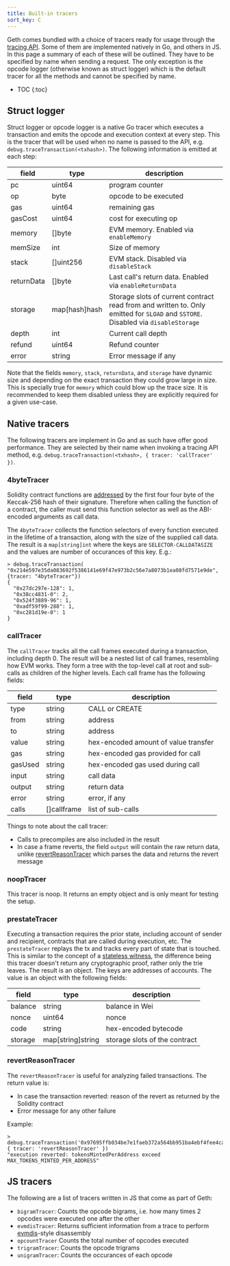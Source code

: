 ```yaml
---
title: Built-in tracers
sort_key: C
---
```


Geth comes bundled with a choice of tracers ready for usage through the [tracing API](/docs/rpc/ns-debug). Some of them are implemented natively in Go, and others in JS. In this page a summary of each of these will be outlined. They have to be specified by name when sending a request. The only exception is the opcode logger (otherwise known as struct logger) which is the default tracer for all the methods and cannot be specified by name.

* TOC
{:toc}

## Struct logger

Struct logger or opcode logger is a native Go tracer which executes a transaction and emits the opcode and execution context at every step. This is the tracer that will be used when no name is passed to the API, e.g. `debug.traceTransaction(<txhash>)`. The following information is emitted at each step:

| field      | type          | description                                                                                                                       |
|------------|---------------|-----------------------------------------------------------------------------------------------------------------------------------|
| pc         | uint64        | program counter                                                                                                                   |
| op         | byte          | opcode to be executed                                                                                                             |
| gas        | uint64        | remaining gas                                                                                                                     |
| gasCost    | uint64        | cost for executing op                                                                                                             |
| memory     | []byte        | EVM memory. Enabled via `enableMemory`                                                                                            |
| memSize    | int           | Size of memory                                                                                                                    |
| stack      | []uint256     | EVM stack. Disabled via `disableStack`                                                                                            |
| returnData | []byte        | Last call's return data. Enabled via `enableReturnData`                                                                           |
| storage    | map[hash]hash | Storage slots of current contract read from and written to. Only emitted for `SLOAD` and `SSTORE`. Disabled via `disableStorage`  |
| depth      | int           | Current call depth                                                                                                                |
| refund     | uint64        | Refund counter                                                                                                                    |
| error      | string        | Error message if any                                                                                                              |

Note that the fields `memory`, `stack`, `returnData`, and `storage` have dynamic size and depending on the exact transaction they could grow large in size. This is specially true for `memory` which could blow up the trace size. It is recommended to keep them disabled unless they are explicitly required for a given use-case.

## Native tracers

The following tracers are implement in Go and as such have offer good performance. They are selected by their name when invoking a tracing API method, e.g. `debug.traceTransaction(<txhash>, { tracer: 'callTracer' })`.

### 4byteTracer

Solidity contract functions are [addressed](https://docs.soliditylang.org/en/develop/abi-spec.html#function-selector) by the first four four byte of the Keccak-256 hash of their signature. Therefore when calling the function of a contract, the caller must send this function selector as well as the ABI-encoded arguments as call data.

The `4byteTracer` collects the function selectors of every function executed in the lifetime of a transaction, along with the size of the supplied call data. The result is a `map[string]int` where the keys are `SELECTOR-CALLDATASIZE` and the values are number of occurances of this key. E.g.:

```terminal
> debug.traceTransaction( "0x214e597e35da083692f5386141e69f47e973b2c56e7a8073b1ea08fd7571e9de", {tracer: "4byteTracer"})
{
  "0x27dc297e-128": 1,
  "0x38cc4831-0": 2,
  "0x524f3889-96": 1,
  "0xadf59f99-288": 1,
  "0xc281d19e-0": 1
}
```

### callTracer

The `callTracer` tracks all the call frames executed during a transaction, including depth 0. The result will be a nested list of call frames, resembling how EVM works. They form a tree with the top-level call at root and sub-calls as children of the higher levels. Each call frame has the following fields:

| field   | type        | description                               |
|---------|-------------|-------------------------------------------|
| type    | string      | CALL or CREATE                            |
| from    | string      | address                                   |
| to      | string      | address                                   |
| value   | string      | hex-encoded amount of value transfer      |
| gas     | string      | hex-encoded gas provided for call         |
| gasUsed | string      | hex-encoded gas used during call          |
| input   | string      | call data                                 |
| output  | string      | return data                               |
| error   | string      | error, if any                             |
| calls   | []callframe | list of sub-calls                         |

Things to note about the call tracer:

- Calls to precompiles are also included in the result
- In case a frame reverts, the field `output` will contain the raw return data, unlike [revertReasonTracer](#revertreasontracer) which parses the data and returns the revert message

### noopTracer

This tracer is noop. It returns an empty object and is only meant for testing the setup.

### prestateTracer

Executing a transaction requires the prior state, including account of sender and recipient, contracts that are called during execution, etc. The `prestateTracer` replays the tx and tracks every part of state that is touched. This is similar to the concept of a [stateless witness](https://ethresear.ch/t/the-stateless-client-concept/172), the difference being this tracer doesn't return any cryptographic proof, rather only the trie leaves. The result is an object. The keys are addresses of accounts. The value is an object with the following fields:

| field   | type              | description                   |
|---------|-------------------|-------------------------------|
| balance | string            | balance in Wei                |
| nonce   | uint64            | nonce                         |
| code    | string            | hex-encoded bytecode          |
| storage | map[string]string | storage slots of the contract |

### revertReasonTracer

The `revertReasonTracer` is useful for analyzing failed transactions. The return value is:

- In case the transaction reverted: reason of the revert as returned by the Solidity contract
- Error message for any other failure

Example:

```terminal
> debug.traceTransaction('0x97695ffb034be7e1faeb372a564bb951ba4ebf4fee4caff2f9d1702497bb2b8b', { tracer: 'revertReasonTracer' })
"execution reverted: tokensMintedPerAddress exceed MAX_TOKENS_MINTED_PER_ADDRESS"
```

## JS tracers

The following are a list of tracers written in JS that come as part of Geth:

- `bigramTracer`: Counts the opcode bigrams, i.e. how many times 2 opcodes were executed one after the other
- `evmdisTracer`: Returns sufficient information from a trace to perform [evmdis](https://github.com/Arachnid/evmdis)-style disassembly
- `opcountTracer` Counts the total number of opcodes executed
- `trigramTracer`: Counts the opcode trigrams
- `unigramTracer`: Counts the occurances of each opcode
